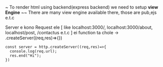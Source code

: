 ~ To render html using backend(express backend) we need to setup **view Engine**
~~ There are many view engine available there, those are pub,ejs e.t.c


Server e kono Request ele [ like localhost:3000/, localhost:3000/about, localhost/post, /contactus e.t.c ]
ei function ta chole -> .createServer((req,res)=>{})
```
const server = http.createServer((req,res)=>{
  console.log(req.url);
  res.end("Hi");
})

```